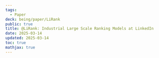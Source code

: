 ```yaml
---
tags:
  - Paper
deck: being/paper/LiRank
public: true
title: @LiRank: Industrial Large Scale Ranking Models at LinkedIn
date: 2025-03-14
updated: 2025-03-14
toc: true
mathjax: true
---
```




